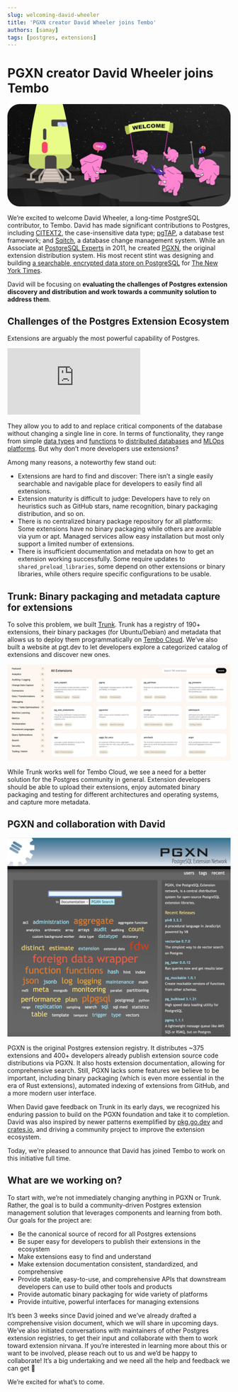 ```yaml
---
slug: welcoming-david-wheeler
title: 'PGXN creator David Wheeler joins Tembo'
authors: [samay]
tags: [postgres, extensions]
---
```


# PGXN creator David Wheeler joins Tembo

![welcome-tembonaut](./welcome-tembonaut.png "tembonaut")

We’re excited to welcome David Wheeler, a long-time PostgreSQL contributor, to Tembo. David has made significant contributions to Postgres, including [CITEXT2](https://www.postgresql.org/docs/current/citext.html), the case-insensitive data type; [pgTAP](https://pgtap.org/), a database test framework; and [Sqitch](https://sqitch.org/), a database change management system. While an Associate at [PostgreSQL Experts](https://pgexperts.com/) in 2011, he created [PGXN](https://pgxn.org/), the original extension distribution system. His most recent stint was designing and building [a searchable, encrypted data store on PostgreSQL](https://justatheory.com/2023/10/cipherdoc/) for [The New York Times](https://nytimes.com/).

David will be focusing on **evaluating the challenges of Postgres extension discovery and distribution and work towards a community solution to address them**.

## Challenges of the Postgres Extension Ecosystem

Extensions are arguably the most powerful capability of Postgres.

<iframe
	border={0}
	frameborder={0}
	height={300}
	width={600}
	src='https://twitframe.com/show?url=https%3A%2F%2Ftwitter.com%2Fadamhendel%2Fstatus%2F1734877766334456052'
></iframe>

They allow you to add to and replace critical components of the database without changing a single line in core. In terms of functionality, they range from simple [data types](https://pgxn.org/dist/semver/doc/semver.html) and [functions](https://www.postgresql.org/docs/current/uuid-ossp.html) to [distributed databases](https://github.com/citusdata/citus) and [MLOps platforms](https://github.com/postgresml/postgresml). But why don’t more developers use extensions?

Among many reasons, a noteworthy few stand out:

* Extensions are hard to find and discover: There isn’t a single easily searchable and navigable place for developers to easily find all extensions.
* Extension maturity is difficult to judge: Developers have to rely on heuristics such as GitHub stars, name recognition, binary packaging distribution, and so on.
* There is no centralized binary package repository for all platforms: Some extensions have no binary packaging while others are available via yum or apt. Managed services allow easy installation but most only support a limited number of extensions.
* There is insufficient documentation and metadata on how to get an extension working successfully. Some require updates to `shared_preload_libraries`, some depend on other extensions or binary libraries, while others require specific configurations to be usable.

## Trunk: Binary packaging and metadata capture for extensions

To solve this problem, we built [Trunk](https://pgt.dev/). Trunk has a registry of 190+ extensions, their binary packages (for Ubuntu/Debian) and metadata that allows us to deploy them programmatically on [Tembo Cloud](https://cloud.tembo.io). We’ve also built a website at pgt.dev to let developers explore a categorized catalog of extensions and discover new ones.

![trunk](./trunk.png "trunk")

While Trunk works well for Tembo Cloud, we see a need for a better solution for the Postgres community in general. Extension developers should be able to upload their extensions, enjoy automated binary packaging and testing for different architectures and operating systems, and capture more metadata.

## PGXN and collaboration with David

![pgxn](./pgxn.png "pgxn")

PGXN is the original Postgres extension registry. It distributes ~375 extensions and 400+ developers already publish extension source code distributions via PGXN. It also hosts extension documentation, allowing for comprehensive search. Still, PGXN lacks some features we believe to be important, including binary packaging (which is even more essential in the era of Rust extensions), automated indexing of extensions from GitHub, and a more modern user interface.

When David gave feedback on Trunk in its early days, we recognized his enduring passion to build on the PGXN foundation and take it to completion. David was also inspired by newer patterns exemplified by [pkg.go.dev](https://pkg.go.dev) and [crates.io](https://crates.io), and driving a community project to improve the extension ecosystem.

Today, we’re pleased to announce that David has joined Tembo to work on this initiative full time.

## What are we working on?

To start with, we’re not immediately changing anything in PGXN or Trunk. Rather, the goal is to build a community-driven Postgres extension management solution that leverages components and learning from both. Our goals for the project are:

* Be the canonical source of record for all Postgres extensions
* Be super easy for developers to publish their extensions in the ecosystem
* Make extensions easy to find and understand
* Make extension documentation consistent, standardized, and comprehensive
* Provide stable, easy-to-use, and comprehensive APIs that downstream developers can use to build other tools and products
* Provide automatic binary packaging for wide variety of platforms
* Provide intuitive, powerful interfaces for managing extensions

It’s been 3 weeks since David joined and we’ve already drafted a comprehensive vision document, which we will share in upcoming days. We’ve also initiated conversations with maintainers of other Postgres extension registries, to get their input and collaborate with them to work toward extension nirvana. If you’re interested in learning more about this or want to be involved, please reach out to us and we’d be happy to collaborate! It’s a big undertaking and we need all the help and feedback we can get 🙂

We’re excited for what’s to come.
